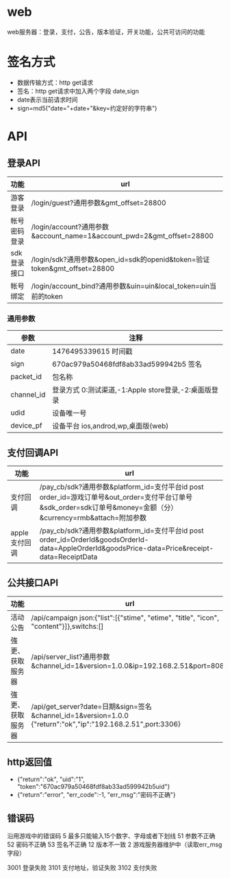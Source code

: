# web

web服务器：登录，支付，公告，版本验证，开关功能，公共可访问的功能

# 签名方式

+ 数据传输方式：http get请求
+ 签名：http get请求中加入两个字段 date,sign
+ date表示当前请求时间
+ sign=md5("date="+date+"&key=约定好的字符串")

# API

## 登录API

功能            | url
--------------- | ---------------------------------------------------------
游客登录        | /login/guest?通用参数&gmt_offset=28800
帐号密码登录    | /login/account?通用参数&account_name=1&account_pwd=2&gmt_offset=28800
sdk登录接口     | /login/sdk?通用参数&open_id=sdk的openid&token=验证token&gmt_offset=28800
帐号绑定        | /login/account_bind?通用参数&uin=uin&local_token=uin当前的token

### 通用参数
参数             | 注释
----------------| -----------------------------------------------------
date            | 1476495339615 时间戳
sign            | 670ac979a50468fdf8ab33ad599942b5 签名
packet_id       | 包名称
channel_id      | 登录方式 0:测试渠道,-1:Apple store登录,-2:桌面版登录
udid            | 设备唯一号
device_pf       | 设备平台 ios,androd,wp,桌面版(web)

## 支付回调API

功能     | url
--------------------- | -----------------------------------------------------
支付回调            | /pay_cb/sdk?通用参数&platform_id=支付平台id post order_id=游戏订单号&out_order=支付平台订单号&sdk_order=sdk订单号&money=金额（分）&currency=rmb&attach=附加参数
apple支付回调       | /pay_cb/sdk?通用参数&platform_id=支付平台id post order_id=OrderId&goodsOrderId-data=AppleOrderId&goodsPrice-data=Price&receipt-data=ReceiptData


## 公共接口API
功能              | url
----------------- | -----------------------------------------------------
活动公告          | /api/campaign json:{"list":[{"stime", "etime", "title", "icon", "content"}]},switchs:[]
強更、获取服务器  | /api/server_list?通用参数&channel_id=1&version=1.0.0&ip=192.168.2.51&port=8087 || {"return":"error", "err_code":6, "err_msg":"http://www.game2us.cn/down", "s_version":"1.1.1"}
強更、获取服务器  | /api/get_server?date=日期&sign=签名&channel_id=1&version=1.0.0  {"return":"ok","ip":"192.168.2.51",port:3306} || {"return":"error", "err_code":6, "err_msg":"http://www.game2us.cn/down", "s_version":"1.1.1"}


## http返回值

+ {"return":"ok", "uid":"1", "token":"670ac979a50468fdf8ab33ad599942b5uid"}
+ {"return":"error", "err_code":-1, "err_msg":"密码不正确"}

## 错误码
沿用游戏中的错误码
5       最多只能输入15个数字、字母或者下划线
51      参数不正确
52      密码不正确
53      签名不正确
12      版本不一致
2       游戏服务器维护中（读取err_msg字段）

3001    登录失败
3101    支付地址，验证失败
3102    支付失败